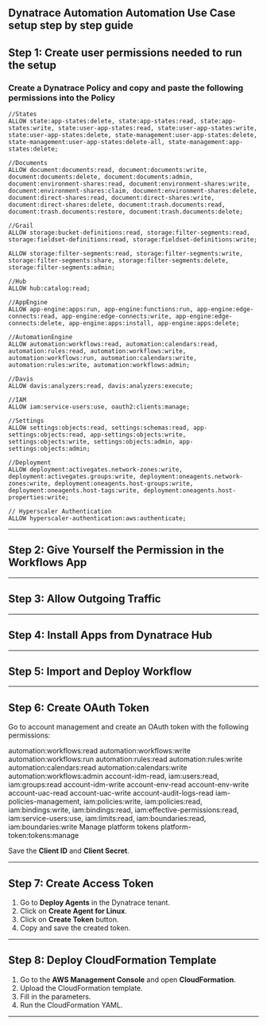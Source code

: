 
## Dynatrace Automation Automation Use Case setup step by step guide

## Step 1: Create user permissions needed to run the setup

### Create a Dynatrace Policy and copy and paste the following permissions into the Policy

    //States
    ALLOW state:app-states:delete, state:app-states:read, state:app-states:write, state:user-app-states:read, state:user-app-states:write, state:user-app-states:delete, state-management:user-app-states:delete, state-management:user-app-states:delete-all, state-management:app-states:delete;
    
    //Documents
    ALLOW document:documents:read, document:documents:write, document:documents:delete, document:documents:admin, document:environment-shares:read, document:environment-shares:write, document:environment-shares:claim, document:environment-shares:delete, document:direct-shares:read, document:direct-shares:write, document:direct-shares:delete, document:trash.documents:read, document:trash.documents:restore, document:trash.documents:delete;
       
    //Grail
    ALLOW storage:bucket-definitions:read, storage:filter-segments:read, storage:fieldset-definitions:read, storage:fieldset-definitions:write;
    
    ALLOW storage:filter-segments:read, storage:filter-segments:write, storage:filter-segments:share, storage:filter-segments:delete, storage:filter-segments:admin;
    
    //Hub
    ALLOW hub:catalog:read;
      
    //AppEngine
    ALLOW app-engine:apps:run, app-engine:functions:run, app-engine:edge-connects:read, app-engine:edge-connects:write, app-engine:edge-connects:delete, app-engine:apps:install, app-engine:apps:delete;
    
    //AutomationEngine
    ALLOW automation:workflows:read, automation:calendars:read, automation:rules:read, automation:workflows:write, automation:workflows:run, automation:calendars:write, automation:rules:write, automation:workflows:admin;
        
    //Davis
    ALLOW davis:analyzers:read, davis:analyzers:execute;
        
    //IAM
    ALLOW iam:service-users:use, oauth2:clients:manage;
       
    //Settings
    ALLOW settings:objects:read, settings:schemas:read, app-settings:objects:read, app-settings:objects:write, settings:objects:write, settings:objects:admin, app-settings:objects:admin;
    
    //Deployment
    ALLOW deployment:activegates.network-zones:write, deployment:activegates.groups:write, deployment:oneagents.network-zones:write, deployment:oneagents.host-groups:write, deployment:oneagents.host-tags:write, deployment:oneagents.host-properties:write;

    // Hyperscaler Authentication
    ALLOW hyperscaler-authentication:aws:authenticate;

 




---

## Step 2: Give Yourself the Permission in the Workflows App

---

## Step 3: Allow Outgoing Traffic

---

## Step 4: Install Apps from Dynatrace Hub

---

## Step 5: Import and Deploy Workflow

---

## Step 6: Create OAuth Token

Go to account management and create an OAuth token with the following permissions:


automation:workflows:read
automation:workflows:write
automation:workflows:run
automation:rules:read
automation:rules:write
automation:calendars:read
automation:calendars:write
automation:workflows:admin
account-idm-read, iam:users:read, iam:groups:read
account-idm-write
account-env-read
account-env-write
account-uac-read
account-uac-write
account-audit-logs-read
iam-policies-management, iam:policies:write, iam:policies:read, iam:bindings:write, 
iam:bindings:read, iam:effective-permissions:read, iam:service-users:use, 
iam:limits:read, iam:boundaries:read, iam:boundaries:write
Manage platform tokens
platform-token:tokens:manage


Save the **Client ID** and **Client Secret**.

---

## Step 7: Create Access Token

1. Go to **Deploy Agents** in the Dynatrace tenant.
2. Click on **Create Agent for Linux**.
3. Click on **Create Token** button.
4. Copy and save the created token.

---

## Step 8: Deploy CloudFormation Template

1. Go to the **AWS Management Console** and open **CloudFormation**.
2. Upload the CloudFormation template.
3. Fill in the parameters.
4. Run the CloudFormation YAML.

---
```

